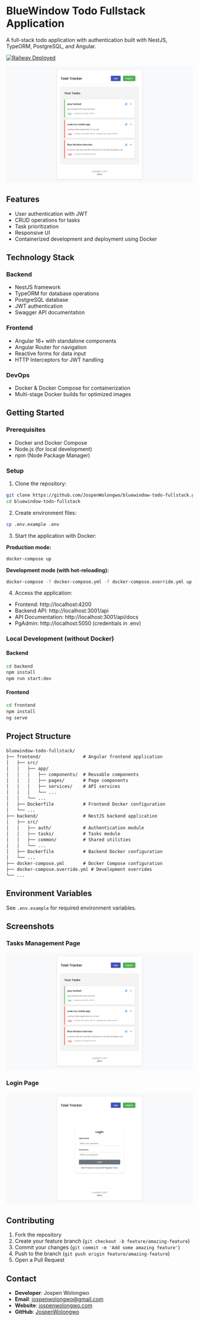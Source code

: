 # BlueWindow Todo Fullstack Application

A full-stack todo application with authentication built with NestJS, TypeORM, PostgreSQL, and Angular.

[![Railway Deployed](https://img.shields.io/badge/Deployed%20on-Railway-blueviolet)](https://bluewindow-todo-fullstack-production.up.railway.app)

![Tasks Management](frontend/src/assets/screenshots/tasks-page.png)

## Features

- User authentication with JWT
- CRUD operations for tasks
- Task prioritization
- Responsive UI
- Containerized development and deployment using Docker

## Technology Stack

### Backend
- NestJS framework
- TypeORM for database operations
- PostgreSQL database
- JWT authentication
- Swagger API documentation

### Frontend
- Angular 16+ with standalone components
- Angular Router for navigation
- Reactive forms for data input
- HTTP Interceptors for JWT handling

### DevOps
- Docker & Docker Compose for containerization
- Multi-stage Docker builds for optimized images

## Getting Started

### Prerequisites
- Docker and Docker Compose
- Node.js (for local development)
- npm (Node Package Manager)

### Setup

1. Clone the repository:
```bash
git clone https://github.com/JospenWolongwo/bluewindow-todo-fullstack.git
cd bluewindow-todo-fullstack
```

2. Create environment files:
```bash
cp .env.example .env
```

3. Start the application with Docker:

**Production mode:**
```bash
docker-compose up
```

**Development mode (with hot-reloading):**
```bash
docker-compose -f docker-compose.yml -f docker-compose.override.yml up
```

4. Access the application:
- Frontend: http://localhost:4200
- Backend API: http://localhost:3001/api
- API Documentation: http://localhost:3001/api/docs
- PgAdmin: http://localhost:5050 (credentials in .env)

### Local Development (without Docker)

#### Backend
```bash
cd backend
npm install
npm run start:dev
```

#### Frontend
```bash
cd frontend
npm install
ng serve
```

## Project Structure

```
bluewindow-todo-fullstack/
├── frontend/                # Angular frontend application
│   ├── src/
│   │   ├── app/
│   │   │   ├── components/  # Reusable components
│   │   │   ├── pages/       # Page components
│   │   │   ├── services/    # API services
│   │   │   └── ...
│   │   └── ...
│   ├── Dockerfile           # Frontend Docker configuration
│   └── ...
├── backend/                 # NestJS backend application
│   ├── src/
│   │   ├── auth/            # Authentication module
│   │   ├── tasks/           # Tasks module
│   │   ├── common/          # Shared utilities
│   │   └── ...
│   ├── Dockerfile           # Backend Docker configuration
│   └── ...
├── docker-compose.yml       # Docker Compose configuration
├── docker-compose.override.yml # Development overrides
└── ...
```

## Environment Variables

See `.env.example` for required environment variables.

## Screenshots

### Tasks Management Page

![Tasks Management](frontend/src/assets/screenshots/tasks-page.png)

### Login Page

![Login Screen](frontend/src/assets/screenshots/login-page.png)

## Contributing

1. Fork the repository
2. Create your feature branch (`git checkout -b feature/amazing-feature`)
3. Commit your changes (`git commit -m 'Add some amazing feature'`)
4. Push to the branch (`git push origin feature/amazing-feature`)
5. Open a Pull Request

## Contact

- **Developer**: Jospen Wolongwo
- **Email**: [jospenwolongwo@gmail.com](mailto:jospenwolongwo@gmail.com)
- **Website**: [jospenwolongwo.com](https://jospenwolongwo.com)
- **GitHub**: [JospenWolongwo](https://github.com/JospenWolongwo)